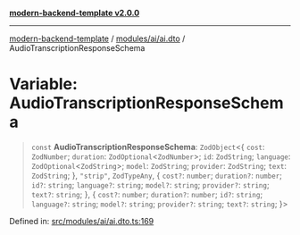 [**modern-backend-template v2.0.0**](../../../../README.md)

***

[modern-backend-template](../../../../modules.md) / [modules/ai/ai.dto](../README.md) / AudioTranscriptionResponseSchema

# Variable: AudioTranscriptionResponseSchema

> `const` **AudioTranscriptionResponseSchema**: `ZodObject`\<\{ `cost`: `ZodNumber`; `duration`: `ZodOptional`\<`ZodNumber`\>; `id`: `ZodString`; `language`: `ZodOptional`\<`ZodString`\>; `model`: `ZodString`; `provider`: `ZodString`; `text`: `ZodString`; \}, `"strip"`, `ZodTypeAny`, \{ `cost?`: `number`; `duration?`: `number`; `id?`: `string`; `language?`: `string`; `model?`: `string`; `provider?`: `string`; `text?`: `string`; \}, \{ `cost?`: `number`; `duration?`: `number`; `id?`: `string`; `language?`: `string`; `model?`: `string`; `provider?`: `string`; `text?`: `string`; \}\>

Defined in: [src/modules/ai/ai.dto.ts:169](https://github.com/maemreyo/saas-4cus-nodejs/blob/2a5b3f3aa11335dfa561e80e1feabb8e6084261e/src/modules/ai/ai.dto.ts#L169)
